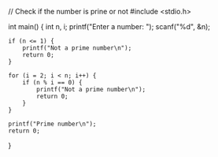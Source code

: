 // Check if the number is prine or not 
#include <stdio.h>

int main() {
    int n, i;
    printf("Enter a number: ");
    scanf("%d", &n);

    if (n <= 1) {
        printf("Not a prime number\n");
        return 0;
    }

    for (i = 2; i < n; i++) {
        if (n % i == 0) {
            printf("Not a prime number\n");
            return 0;
        }
    }

    printf("Prime number\n");
    return 0;
}

